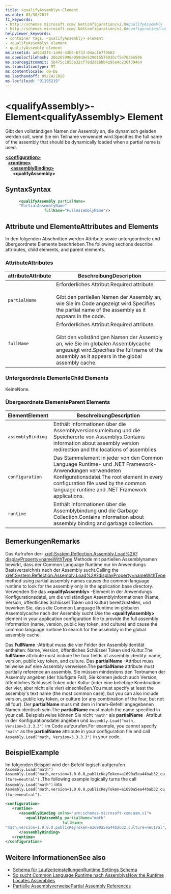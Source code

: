 ```yaml
---
title: <qualifyAssembly>-Element
ms.date: 03/30/2017
f1_keywords:
- http://schemas.microsoft.com/.NetConfiguration/v2.0#qualifyAssembly
- http://schemas.microsoft.com/.NetConfiguration/v2.0#configuration/runtime/assemblyBinding/qualifyAssembly
helpviewer_keywords:
- container tags, <qualifyAssembly> element
- <qualifyAssembly> element
- qualifyAssembly element
ms.assetid: ad6442f6-1a9d-43b6-b733-04ac1b7f9b82
ms.openlocfilehash: 26b265996a059d8e52901557603bcf5e7636e596
ms.sourcegitcommit: 5b475c1855b32cf78d2d1bbb4295e4c236f39464
ms.translationtype: MT
ms.contentlocale: de-DE
ms.lasthandoff: 09/24/2020
ms.locfileid: "91195219"
---
```

# <a name="qualifyassembly-element"></a><span data-ttu-id="07288-102">\<qualifyAssembly>-Element</span><span class="sxs-lookup"><span data-stu-id="07288-102">\<qualifyAssembly> Element</span></span>

<span data-ttu-id="07288-103">Gibt den vollständigen Namen der Assembly an, die dynamisch geladen werden soll, wenn Sie ein Teilname verwendet wird.</span><span class="sxs-lookup"><span data-stu-id="07288-103">Specifies the full name of the assembly that should be dynamically loaded when a partial name is used.</span></span>  
  
[**\<configuration>**](../configuration-element.md)\
&nbsp;&nbsp;[**\<runtime>**](runtime-element.md)\
&nbsp;&nbsp;&nbsp;&nbsp;[**\<assemblyBinding>**](assemblybinding-element-for-runtime.md)\
&nbsp;&nbsp;&nbsp;&nbsp;&nbsp;&nbsp;**\<qualifyAssembly>**  
  
## <a name="syntax"></a><span data-ttu-id="07288-104">Syntax</span><span class="sxs-lookup"><span data-stu-id="07288-104">Syntax</span></span>  
  
```xml  
      <qualifyAssembly partialName=  
      "PartialAssemblyName"  
                 fullName="FullAssemblyName"/>  
```  
  
## <a name="attributes-and-elements"></a><span data-ttu-id="07288-105">Attribute und Elemente</span><span class="sxs-lookup"><span data-stu-id="07288-105">Attributes and Elements</span></span>  

 <span data-ttu-id="07288-106">In den folgenden Abschnitten werden Attribute sowie untergeordnete und übergeordnete Elemente beschrieben.</span><span class="sxs-lookup"><span data-stu-id="07288-106">The following sections describe attributes, child elements, and parent elements.</span></span>  
  
### <a name="attributes"></a><span data-ttu-id="07288-107">Attribute</span><span class="sxs-lookup"><span data-stu-id="07288-107">Attributes</span></span>  
  
|<span data-ttu-id="07288-108">attribute</span><span class="sxs-lookup"><span data-stu-id="07288-108">Attribute</span></span>|<span data-ttu-id="07288-109">Beschreibung</span><span class="sxs-lookup"><span data-stu-id="07288-109">Description</span></span>|  
|---------------|-----------------|  
|`partialName`|<span data-ttu-id="07288-110">Erforderliches Attribut.</span><span class="sxs-lookup"><span data-stu-id="07288-110">Required attribute.</span></span><br /><br /> <span data-ttu-id="07288-111">Gibt den partiellen Namen der Assembly an, wie Sie im Code angezeigt wird.</span><span class="sxs-lookup"><span data-stu-id="07288-111">Specifies the partial name of the assembly as it appears in the code.</span></span>|  
|`fullName`|<span data-ttu-id="07288-112">Erforderliches Attribut.</span><span class="sxs-lookup"><span data-stu-id="07288-112">Required attribute.</span></span><br /><br /> <span data-ttu-id="07288-113">Gibt den vollständigen Namen der Assembly an, wie Sie im globalen Assemblycache angezeigt wird.</span><span class="sxs-lookup"><span data-stu-id="07288-113">Specifies the full name of the assembly as it appears in the global assembly cache.</span></span>|  
  
### <a name="child-elements"></a><span data-ttu-id="07288-114">Untergeordnete Elemente</span><span class="sxs-lookup"><span data-stu-id="07288-114">Child Elements</span></span>  

 <span data-ttu-id="07288-115">Keine</span><span class="sxs-lookup"><span data-stu-id="07288-115">None.</span></span>  
  
### <a name="parent-elements"></a><span data-ttu-id="07288-116">Übergeordnete Elemente</span><span class="sxs-lookup"><span data-stu-id="07288-116">Parent Elements</span></span>  
  
|<span data-ttu-id="07288-117">Element</span><span class="sxs-lookup"><span data-stu-id="07288-117">Element</span></span>|<span data-ttu-id="07288-118">Beschreibung</span><span class="sxs-lookup"><span data-stu-id="07288-118">Description</span></span>|  
|-------------|-----------------|  
|`assemblyBinding`|<span data-ttu-id="07288-119">Enthält Informationen über die Assemblyversionsumleitung und die Speicherorte von Assemblys.</span><span class="sxs-lookup"><span data-stu-id="07288-119">Contains information about assembly version redirection and the locations of assemblies.</span></span>|  
|`configuration`|<span data-ttu-id="07288-120">Das Stammelement in jeder von den Common Language Runtime- und .NET Framework-Anwendungen verwendeten Konfigurationsdatei.</span><span class="sxs-lookup"><span data-stu-id="07288-120">The root element in every configuration file used by the common language runtime and .NET Framework applications.</span></span>|  
|`runtime`|<span data-ttu-id="07288-121">Enthält Informationen über die Assemblybindung und die Garbage Collection.</span><span class="sxs-lookup"><span data-stu-id="07288-121">Contains information about assembly binding and garbage collection.</span></span>|  
  
## <a name="remarks"></a><span data-ttu-id="07288-122">Bemerkungen</span><span class="sxs-lookup"><span data-stu-id="07288-122">Remarks</span></span>  

 <span data-ttu-id="07288-123">Das Aufrufen der- <xref:System.Reflection.Assembly.Load%2A?displayProperty=nameWithType> Methode mit partiellen Assemblynamen bewirkt, dass der Common Language Runtime nur im Anwendungs Basisverzeichnis nach der Assembly sucht.</span><span class="sxs-lookup"><span data-stu-id="07288-123">Calling the <xref:System.Reflection.Assembly.Load%2A?displayProperty=nameWithType> method using partial assembly names causes the common language runtime to look for the assembly only in the application base directory.</span></span> <span data-ttu-id="07288-124">Verwenden Sie das **\<qualifyAssembly>** -Element in der Anwendungs Konfigurationsdatei, um die vollständigen Assemblyinformationen (Name, Version, öffentliches Schlüssel Token und Kultur) bereitzustellen, und bewirken Sie, dass die Common Language Runtime im globalen Assemblycache nach der Assembly sucht.</span><span class="sxs-lookup"><span data-stu-id="07288-124">Use the **\<qualifyAssembly>** element in your application configuration file to provide the full assembly information (name, version, public key token, and culture) and cause the common language runtime to search for the assembly in the global assembly cache.</span></span>  
  
 <span data-ttu-id="07288-125">Das **FullName** -Attribut muss die vier Felder der Assemblyidentität enthalten: Name, Version, öffentliches Schlüssel Token und Kultur.</span><span class="sxs-lookup"><span data-stu-id="07288-125">The **fullName** attribute must include the four fields of assembly identity: name, version, public key token, and culture.</span></span> <span data-ttu-id="07288-126">Das **partialName** -Attribut muss teilweise auf eine Assembly verweisen.</span><span class="sxs-lookup"><span data-stu-id="07288-126">The **partialName** attribute must partially reference an assembly.</span></span> <span data-ttu-id="07288-127">Sie müssen mindestens den Textnamen der Assembly angeben (der häufigste Fall), Sie können jedoch auch Version, öffentliches Schlüssel Token oder Kultur (oder eine beliebige Kombination der vier, aber nicht alle vier) einschließen.</span><span class="sxs-lookup"><span data-stu-id="07288-127">You must specify at least the assembly's text name (the most common case), but you can also include version, public key token, or culture (or any combination of the four, but not all four).</span></span> <span data-ttu-id="07288-128">Der **partialName** muss mit dem in Ihrem-Befehl angegebenen Namen identisch sein.</span><span class="sxs-lookup"><span data-stu-id="07288-128">The **partialName** must match the name specified in your call.</span></span> <span data-ttu-id="07288-129">Beispielsweise können Sie nicht `"math"` als **partialName** -Attribut in der Konfigurationsdatei angeben und `Assembly.Load("math, Version=3.3.3.3")` im Code aufzurufen.</span><span class="sxs-lookup"><span data-stu-id="07288-129">For example, you cannot specify `"math"` as the **partialName** attribute in your configuration file and call `Assembly.Load("math, Version=3.3.3.3")` in your code.</span></span>  
  
## <a name="example"></a><span data-ttu-id="07288-130">Beispiel</span><span class="sxs-lookup"><span data-stu-id="07288-130">Example</span></span>  

 <span data-ttu-id="07288-131">Im folgenden Beispiel wird der-Befehl logisch aufgerufen `Assembly.Load("math")` `Assembly.Load("math,version=1.0.0.0,publicKeyToken=a1690a5ea44bab32,culture=neutral")` .</span><span class="sxs-lookup"><span data-stu-id="07288-131">The following example logically turns the call `Assembly.Load("math")` into `Assembly.Load("math,version=1.0.0.0,publicKeyToken=a1690a5ea44bab32,culture=neutral")`.</span></span>  
  
```xml  
<configuration>  
   <runtime>  
      <assemblyBinding xmlns="urn:schemas-microsoft-com:asm.v1">  
         <qualifyAssembly partialName="math"
                         fullName=  
"math,version=1.0.0.0,publicKeyToken=a1690a5ea44bab32,culture=neutral"/>  
      </assemblyBinding>  
   </runtime>  
</configuration>  
```  
  
## <a name="see-also"></a><span data-ttu-id="07288-132">Weitere Informationen</span><span class="sxs-lookup"><span data-stu-id="07288-132">See also</span></span>

- [<span data-ttu-id="07288-133">Schema für Laufzeiteinstellungen</span><span class="sxs-lookup"><span data-stu-id="07288-133">Runtime Settings Schema</span></span>](index.md)
- [<span data-ttu-id="07288-134">So sucht Common Language Runtime nach Assemblys</span><span class="sxs-lookup"><span data-stu-id="07288-134">How the Runtime Locates Assemblies</span></span>](../../../deployment/how-the-runtime-locates-assemblies.md)
- <span data-ttu-id="07288-135">[Partielle Assemblyverweise](/previous-versions/dotnet/netframework-4.0/0a7zy9z5(v=vs.100))</span><span class="sxs-lookup"><span data-stu-id="07288-135">[Partial Assembly References](/previous-versions/dotnet/netframework-4.0/0a7zy9z5(v=vs.100))</span></span>
